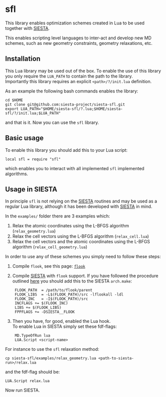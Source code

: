 # sfl

This library enables optimization schemes created in Lua to be
used together with [SIESTA][siesta].

This enables scripting level languages to inter-act and develop
new MD schemes, such as new geometry constraints, geometry relaxations, etc.

## Installation

This Lua library may be used out of the box. To enable the use of this library
you only require the `LUA_PATH` to contain the path to the library.  
Importantly this library requires an explicit `<path>/?/init.lua` definition.

As an example the following bash commands enables the library:

    cd $HOME
    git clone git@github.com:siesta-project/siesta-sfl.git
	export LUA_PATH="$HOME/siesta-sfl/?.lua;$HOME/siesta-sfl/?/init.lua;$LUA_PATH"

and that is it. Now you can use the `sfl` library.
    

## Basic usage

To enable this library you should add this to your Lua script:

    local sfl = require "sfl"

which enables you to interact with all implemented `sfl` implemented algorithms.


## Usage in SIESTA

In principle `sfl` is not relying on the [SIESTA][siesta] routines and may
be used as a regular Lua library, although it has been developed
with [SIESTA][siesta] in mind.

In the `examples/` folder there are 3 examples which:

1. Relax the atomic coordinates using the L-BFGS algorithm (`relax_geometry.lua`)
2. Relax the cell vectors using the L-BFGS algorithm (`relax_cell.lua`)
3. Relax the cell vectors and the atomic coordinates using the L-BFGS algorithm (`relax_cell_geometry.lua`)

In order to use any of these schemes you simply need to follow these steps:

1. Compile `flook`, see this page: [`flook`][flook]
2. Compile [SIESTA][siesta] with `flook` support. If you have followed the
   procedure outlined [here][flook] you should add this to the SIESTA `arch.make`:

        FLOOK_PATH  = /path/to/flook/parent
        FLOOK_LIBS  = -L$(FLOOK_PATH)/src -lflookall -ldl
        FLOOK_INC   = -I$(FLOOK_PATH)/src
        INCFLAGS += $(FLOOK_INC)
        LIBS += $(FLOOK_LIBS)
	    FPPFLAGS += -DSIESTA__FLOOK

3. Then you have, for good, enabled the Lua hook.  
   To enable Lua in SIESTA simply set these fdf-flags:

        MD.TypeOfRun lua
        LUA.Script <script-name>

For instance to use the `sfl` relaxation method:

    cp siesta-sfl/examples/relax_geometry.lua <path-to-siesta-run>/relax.lua

and the fdf-flag should be:

    LUA.Script relax.lua

Now run SIESTA.


[flook]: https://github.com/ElectronicStructureLibrary/flook
[siesta]: https://launchpad.net/siesta
